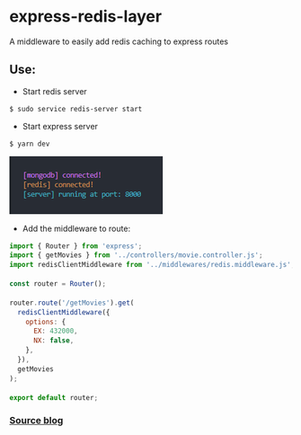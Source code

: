 # express-redis-layer

A middleware to easily add redis caching to express routes

## Use:

- Start redis server

```bash
$ sudo service redis-server start
```

- Start express server

```bash
$ yarn dev
```

![server running](/public/Screenshot%202024-03-30%20213805.png)

- Add the middleware to route:

```javascript
import { Router } from 'express';
import { getMovies } from '../controllers/movie.controller.js';
import redisClientMiddleware from '../middlewares/redis.middleware.js';

const router = Router();

router.route('/getMovies').get(
  redisClientMiddleware({
    options: {
      EX: 432000,
      NX: false,
    },
  }),
  getMovies
);

export default router;
```

### [Source blog](https://semaphoreci.medium.com/build-a-caching-layer-in-node-js-with-redis-966509563133)
